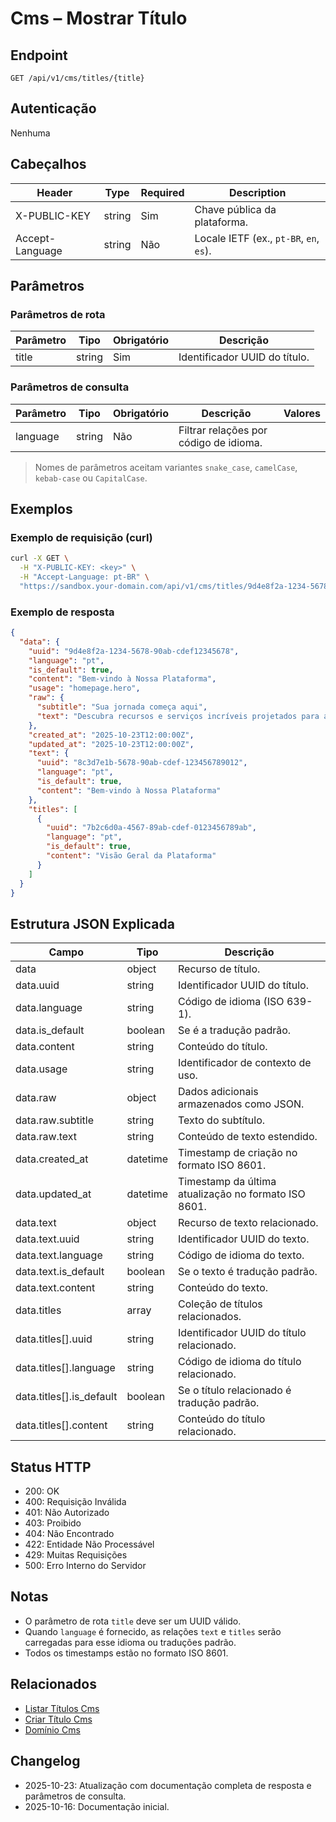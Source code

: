 # Cms – Mostrar Título

## Endpoint

```
GET /api/v1/cms/titles/{title}
```

## Autenticação

Nenhuma

## Cabeçalhos

| Header           | Type   | Required | Description |
| ---------------- | ------ | -------- | ----------- |
| X-PUBLIC-KEY     | string | Sim      | Chave pública da plataforma. |
| Accept-Language  | string | Não      | Locale IETF (ex., `pt-BR`, `en`, `es`). |

## Parâmetros

### Parâmetros de rota

| Parâmetro | Tipo   | Obrigatório | Descrição |
| --------- | ------ | ----------- | --------- |
| title     | string | Sim         | Identificador UUID do título. |

### Parâmetros de consulta

| Parâmetro | Tipo   | Obrigatório | Descrição | Valores |
| --------- | ------ | ----------- | --------- | ------- |
| language  | string | Não         | Filtrar relações por código de idioma. | |

> Nomes de parâmetros aceitam variantes `snake_case`, `camelCase`, `kebab-case` ou `CapitalCase`.

## Exemplos

### Exemplo de requisição (curl)

```bash
curl -X GET \
  -H "X-PUBLIC-KEY: <key>" \
  -H "Accept-Language: pt-BR" \
  "https://sandbox.your-domain.com/api/v1/cms/titles/9d4e8f2a-1234-5678-90ab-cdef12345678?language=pt"
```

### Exemplo de resposta

```json
{
  "data": {
    "uuid": "9d4e8f2a-1234-5678-90ab-cdef12345678",
    "language": "pt",
    "is_default": true,
    "content": "Bem-vindo à Nossa Plataforma",
    "usage": "homepage.hero",
    "raw": {
      "subtitle": "Sua jornada começa aqui",
      "text": "Descubra recursos e serviços incríveis projetados para ajudá-lo a ter sucesso."
    },
    "created_at": "2025-10-23T12:00:00Z",
    "updated_at": "2025-10-23T12:00:00Z",
    "text": {
      "uuid": "8c3d7e1b-5678-90ab-cdef-123456789012",
      "language": "pt",
      "is_default": true,
      "content": "Bem-vindo à Nossa Plataforma"
    },
    "titles": [
      {
        "uuid": "7b2c6d0a-4567-89ab-cdef-0123456789ab",
        "language": "pt",
        "is_default": true,
        "content": "Visão Geral da Plataforma"
      }
    ]
  }
}
```

## Estrutura JSON Explicada

| Campo              | Tipo     | Descrição |
| ------------------ | -------- | --------- |
| data               | object   | Recurso de título. |
| data.uuid          | string   | Identificador UUID do título. |
| data.language      | string   | Código de idioma (ISO 639-1). |
| data.is_default    | boolean  | Se é a tradução padrão. |
| data.content       | string   | Conteúdo do título. |
| data.usage         | string   | Identificador de contexto de uso. |
| data.raw           | object   | Dados adicionais armazenados como JSON. |
| data.raw.subtitle  | string   | Texto do subtítulo. |
| data.raw.text      | string   | Conteúdo de texto estendido. |
| data.created_at    | datetime | Timestamp de criação no formato ISO 8601. |
| data.updated_at    | datetime | Timestamp da última atualização no formato ISO 8601. |
| data.text          | object   | Recurso de texto relacionado. |
| data.text.uuid     | string   | Identificador UUID do texto. |
| data.text.language | string   | Código de idioma do texto. |
| data.text.is_default | boolean | Se o texto é tradução padrão. |
| data.text.content  | string   | Conteúdo do texto. |
| data.titles        | array    | Coleção de títulos relacionados. |
| data.titles[].uuid | string   | Identificador UUID do título relacionado. |
| data.titles[].language | string | Código de idioma do título relacionado. |
| data.titles[].is_default | boolean | Se o título relacionado é tradução padrão. |
| data.titles[].content | string | Conteúdo do título relacionado. |

## Status HTTP

- 200: OK
- 400: Requisição Inválida
- 401: Não Autorizado
- 403: Proibido
- 404: Não Encontrado
- 422: Entidade Não Processável
- 429: Muitas Requisições
- 500: Erro Interno do Servidor

## Notas

- O parâmetro de rota `title` deve ser um UUID válido.
- Quando `language` é fornecido, as relações `text` e `titles` serão carregadas para esse idioma ou traduções padrão.
- Todos os timestamps estão no formato ISO 8601.

## Relacionados

- [Listar Títulos Cms](./CmsTitleIndex.md)
- [Criar Título Cms](./CmsTitleStore.md)
- [Domínio Cms](../README.md)

## Changelog

- 2025-10-23: Atualização com documentação completa de resposta e parâmetros de consulta.
- 2025-10-16: Documentação inicial.
